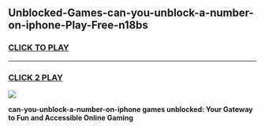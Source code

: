 
## Unblocked-Games-can-you-unblock-a-number-on-iphone-Play-Free-n18bs
<h3>
<a href="https://premium76.site?title=can-you-unblock-a-number-on-iphone&ref=21A">CLICK TO PLAY</a></h3>
<hr>

<h3>
<a href="https://premium76.site?title=can-you-unblock-a-number-on-iphone&ref=21A">CLICK 2 PLAY</a>
  
</h3>

<a href="https://premium76.site?title=can-you-unblock-a-number-on-iphone&ref=21A"><img src="https://clearcache.store/games.png"></a>


**can-you-unblock-a-number-on-iphone games unblocked: Your Gateway to Fun and Accessible Online Gaming**
